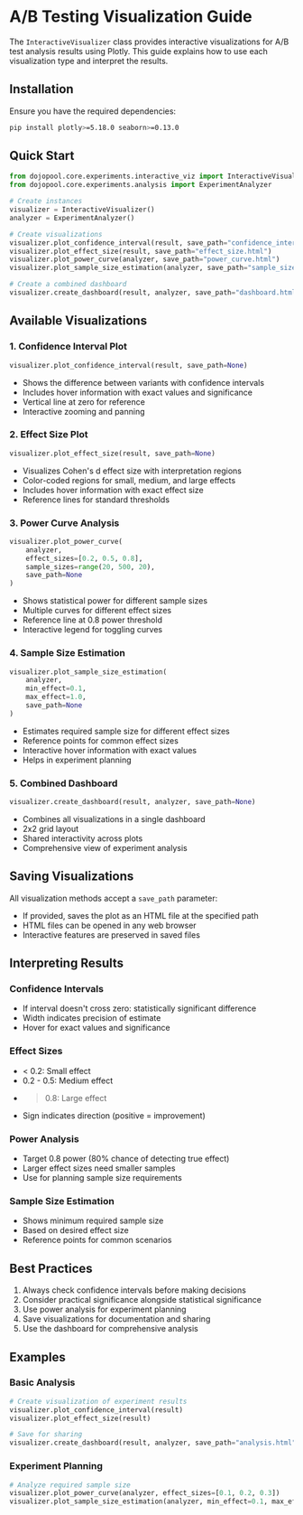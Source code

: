 # A/B Testing Visualization Guide

The `InteractiveVisualizer` class provides interactive visualizations for A/B test analysis results using Plotly. This guide explains how to use each visualization type and interpret the results.

## Installation

Ensure you have the required dependencies:

```bash
pip install plotly>=5.18.0 seaborn>=0.13.0
```

## Quick Start

```python
from dojopool.core.experiments.interactive_viz import InteractiveVisualizer
from dojopool.core.experiments.analysis import ExperimentAnalyzer

# Create instances
visualizer = InteractiveVisualizer()
analyzer = ExperimentAnalyzer()

# Create visualizations
visualizer.plot_confidence_interval(result, save_path="confidence_interval.html")
visualizer.plot_effect_size(result, save_path="effect_size.html")
visualizer.plot_power_curve(analyzer, save_path="power_curve.html")
visualizer.plot_sample_size_estimation(analyzer, save_path="sample_size.html")

# Create a combined dashboard
visualizer.create_dashboard(result, analyzer, save_path="dashboard.html")
```

## Available Visualizations

### 1. Confidence Interval Plot

```python
visualizer.plot_confidence_interval(result, save_path=None)
```

- Shows the difference between variants with confidence intervals
- Includes hover information with exact values and significance
- Vertical line at zero for reference
- Interactive zooming and panning

### 2. Effect Size Plot

```python
visualizer.plot_effect_size(result, save_path=None)
```

- Visualizes Cohen's d effect size with interpretation regions
- Color-coded regions for small, medium, and large effects
- Includes hover information with exact effect size
- Reference lines for standard thresholds

### 3. Power Curve Analysis

```python
visualizer.plot_power_curve(
    analyzer,
    effect_sizes=[0.2, 0.5, 0.8],
    sample_sizes=range(20, 500, 20),
    save_path=None
)
```

- Shows statistical power for different sample sizes
- Multiple curves for different effect sizes
- Reference line at 0.8 power threshold
- Interactive legend for toggling curves

### 4. Sample Size Estimation

```python
visualizer.plot_sample_size_estimation(
    analyzer,
    min_effect=0.1,
    max_effect=1.0,
    save_path=None
)
```

- Estimates required sample size for different effect sizes
- Reference points for common effect sizes
- Interactive hover information with exact values
- Helps in experiment planning

### 5. Combined Dashboard

```python
visualizer.create_dashboard(result, analyzer, save_path=None)
```

- Combines all visualizations in a single dashboard
- 2x2 grid layout
- Shared interactivity across plots
- Comprehensive view of experiment analysis

## Saving Visualizations

All visualization methods accept a `save_path` parameter:

- If provided, saves the plot as an HTML file at the specified path
- HTML files can be opened in any web browser
- Interactive features are preserved in saved files

## Interpreting Results

### Confidence Intervals

- If interval doesn't cross zero: statistically significant difference
- Width indicates precision of estimate
- Hover for exact values and significance

### Effect Sizes

- < 0.2: Small effect
- 0.2 - 0.5: Medium effect
- > 0.8: Large effect
- Sign indicates direction (positive = improvement)

### Power Analysis

- Target 0.8 power (80% chance of detecting true effect)
- Larger effect sizes need smaller samples
- Use for planning sample size requirements

### Sample Size Estimation

- Shows minimum required sample size
- Based on desired effect size
- Reference points for common scenarios

## Best Practices

1. Always check confidence intervals before making decisions
2. Consider practical significance alongside statistical significance
3. Use power analysis for experiment planning
4. Save visualizations for documentation and sharing
5. Use the dashboard for comprehensive analysis

## Examples

### Basic Analysis

```python
# Create visualization of experiment results
visualizer.plot_confidence_interval(result)
visualizer.plot_effect_size(result)

# Save for sharing
visualizer.create_dashboard(result, analyzer, save_path="analysis.html")
```

### Experiment Planning

```python
# Analyze required sample size
visualizer.plot_power_curve(analyzer, effect_sizes=[0.1, 0.2, 0.3])
visualizer.plot_sample_size_estimation(analyzer, min_effect=0.1, max_effect=0.3)
```
